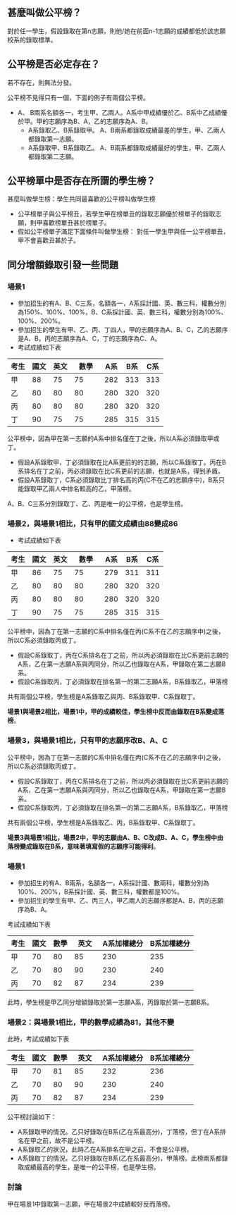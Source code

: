 ## 甚麼叫做公平榜？
對於任一學生，假設錄取在第n志願，則他/她在前面n-1志願的成績都低於該志願校系的錄取標準。
## 公平榜是否必定存在？
若不存在，則無法分發。

公平榜不見得只有一個，下面的例子有兩個公平榜。
* A、	B兩系名額各一，考生甲、乙兩人。A系中甲成績優於乙、B系中乙成績優於甲。甲的志願序為B、A，乙的志願序為A、B。
  *	A系錄取乙、B系錄取甲。
A、B兩系都錄取成績最差的學生，甲、乙兩人都錄取第一志願。
  * A系錄取甲、B系錄取乙。
A、B兩系都錄取成績最好的學生，甲、乙兩人都錄取第二志願。
## 公平榜單中是否存在所謂的學生榜？
甚麼叫做學生榜：學生共同最喜歡的公平榜叫做學生榜
* 公平榜單子與公平榜丑，若學生甲在榜單丑的錄取志願優於榜單子的錄取志願，則甲喜歡榜單丑甚於榜單子。
*	假如公平榜單子滿足下面條件叫做學生榜：
對任一學生甲與任一公平榜單丑，甲不會喜歡丑甚於子。

## 同分增額錄取引發一些問題
### 場景1
* 參加招生的有A、B、C三系，名額各一，A系採計國、英、數三科，權數分別為150%、100%、100%，B、C系採計國、英、數三科，權數分別為100%、100%、200%。
* 參加招生的學生有甲、乙、丙、丁四人，甲的志願序為A、B、C，乙的志願序是A、B，丙的志願序為A、C，丁的志願序為C、A。
* 考試成績如下表

考生  | 國文 | 英文| 數學 　| A系 | B系|C系
------------ | ------------- | ------------ | -------------|----|----|---
 甲| 88 |75 | 75|282|313|313
 乙| 80 |80 | 80|280|320|320
 丙| 80 |80 | 80|280|320|320
 丁| 90|75 | 75|285|315|315

 公平榜中，因為甲在第一志願的A系中排名僅在丁之後，所以A系必須錄取甲或丁。
 * 假設A系錄取甲，丁必須錄取在比A系更前的的志願，所以C系錄取丁。丙在B系排名在丁之前，丙必須錄取在比C系更前的志願，也就是A系，得到矛盾。
 * 假設A系錄取丁，C系必須錄取比丁排名高的丙(C不在乙的志願序中)，B系只能錄取甲乙兩人中排名較高的乙，甲落榜。

 A、B、C三系分別錄取丁、乙、丙是唯一的公平榜，也是學生榜。

### 場景2，與場景1相比，只有甲的國文成績由88變成86
* 考試成績如下表

考生  | 國文 | 英文| 數學 　| A系 | B系|C系
------------ | ------------- | ------------ | -------------|----|----|---
 甲| 86 |75 | 75|279|311|311
 乙| 80 |80 | 80|280|320|320
 丙| 80 |80 | 80|280|320|320
 丁| 90|75 | 75|285|315|315

公平榜中，因為丁在第一志願的C系中排名僅在丙(C系不在乙的志願序中)之後，所以C系必須錄取丙或丁。
* 假設C系錄取丁，丙在C系排名在丁之前，所以丙必須錄取在比C系更前志願的A系，乙在第一志願A系與丙同分，所以乙也錄取在A系，甲錄取在第二志願B系。
* 假設C系錄取丙，丁必須錄取在排名第一的第二志願A系，B系錄取乙，甲落榜

共有兩個公平榜，學生榜是A系錄取乙與丙、B系錄取甲、C系錄取丁。

**場景1與場景2相比，場景1中，甲的成績較佳，學生榜中反而由錄取在B系變成落榜**。

### 場景3，與場景1相比，只有甲的志願序改B、A、C
公平榜中，因為丁在第一志願的C系中排名僅在丙(C系不在乙的志願序中)之後，所以C系必須錄取丙或丁。
* 假設C系錄取丁，丙在C系排名在丁之前，所以丙必須錄取在比C系更前志願的A系，乙在第一志願A系與丙同分，所以乙也錄取在A系，甲錄取在第一志願B系。
* 假設C系錄取丙，丁必須錄取在排名第一的第二志願A系，B系錄取乙，甲落榜

共有兩個公平榜，學生榜是A系錄取乙、丙，B系錄取甲、C系錄取丁。

**場景3與場景1相比，場景2中，甲的志願由A、B、C改成B、A、C，學生榜中由落榜變成錄取在B系，意味著填寫假的志願序可能得利**。


### 場景1
* 參加招生的有A、B兩系，名額各一，A系採計國、數兩科，權數分別為100%、200%，B系採計國、英、數三科，權數都是100%。
* 參加招生的學生有甲、乙、丙三人，甲乙兩人的志願序都是A、B，丙的志願序為B、A。

考試成績如下表

考生  | 國文 | 數學 | 英文　| A系加權總分 | B系加權總分
------------ | ------------- | ------------ | -------------|----|----
 甲| 70 |80 | 85|230|235
 乙| 70 |80 | 90|230|240
 丙| 70 |82 | 87|234|239

 此時，學生榜是甲乙同分增額錄取於第一志願A系，丙錄取於第一志願B系。

### 場景2：與場景1相比，甲的數學成績為81，其他不變
此時，考試成績如下表

考生  | 國文 | 數學 | 英文　| A系加權總分 | B系加權總分
------------ | ------------- | ------------ | -------------|----|----
 甲| 70 |81 | 85|232|236
 乙| 70 |80 | 90|230|240
 丙| 70 |82 | 87|234|239

 公平榜討論如下：
 * A系錄取甲的情況。乙只好錄取在B系(乙在系最高分)，丁落榜，但丁在A系排名在甲之前，故不是公平榜。
 * A系錄取乙的狀況，此時乙在A系排名在甲之前，不會是公平榜。
 * A系錄取丁的情況。乙只好錄取在B系(乙在系最高分)，甲落榜。此榜兩系都錄取成績最高的學生，是唯一的公平榜，也是學生榜。

### 討論
甲在場景1中錄取第一志願，甲在場景2中成績較好反而落榜。
